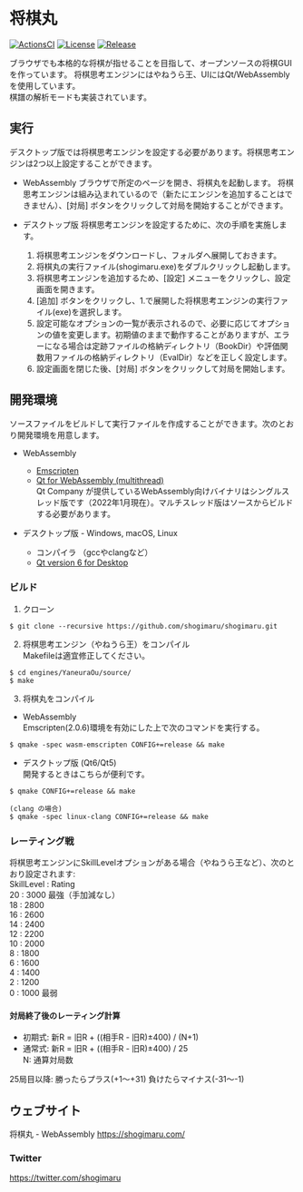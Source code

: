 # 将棋丸

[![ActionsCI](https://github.com/shogimaru/shogimaru/actions/workflows/actions.yml/badge.svg)](https://github.com/shogimaru/shogimaru/actions/workflows/actions.yml)
[![License](https://img.shields.io/badge/license-MIT-blue)](https://opensource.org/licenses/MIT)
[![Release](https://img.shields.io/github/v/release/shogimaru/shogimaru.svg)](https://github.com/shogimaru/shogimaru/releases)

ブラウザでも本格的な将棋が指せることを目指して、オープンソースの将棋GUIを作っています。
将棋思考エンジンにはやねうら王、UIにはQt/WebAssemblyを使用しています。  
棋譜の解析モードも実装されています。

## 実行
デスクトップ版では将棋思考エンジンを設定する必要があります。将棋思考エンジンは2つ以上設定することができます。

 - WebAssembly
   ブラウザで所定のページを開き、将棋丸を起動します。
   将棋思考エンジンは組み込まれているので（新たにエンジンを追加することはできません）、[対局] ボタンをクリックして対局を開始することができます。

 - デスクトップ版
   将棋思考エンジンを設定するために、次の手順を実施します。
   1. 将棋思考エンジンをダウンロードし、フォルダへ展開しておきます。
   2. 将棋丸の実行ファイル(shogimaru.exe)をダブルクリックし起動します。
   3. 将棋思考エンジンを追加するため、[設定] メニューをクリックし、設定画面を開きます。
   4. [追加] ボタンをクリックし、1.で展開した将棋思考エンジンの実行ファイル(exe)を選択します。
   5. 設定可能なオプションの一覧が表示されるので、必要に応じてオプションの値を変更します。初期値のままで動作することがありますが、エラーになる場合は定跡ファイルの格納ディレクトリ（BookDir）や評価関数用ファイルの格納ディレクトリ（EvalDir）などを正しく設定します。
   6. 設定画面を閉じた後、[対局] ボタンをクリックして対局を開始します。

## 開発環境
ソースファイルをビルドして実行ファイルを作成することができます。次のとおり開発環境を用意します。

 - WebAssembly
   - [Emscripten](https://emscripten.org/)
   - [Qt for WebAssembly (multithread)](https://www.qt.io/)  
     Qt Company が提供しているWebAssembly向けバイナリはシングルスレッド版です（2022年1月現在）。マルチスレッド版はソースからビルドする必要があります。

 - デスクトップ版 - Windows, macOS, Linux
   - コンパイラ （gccやclangなど）
   - [Qt version 6 for Desktop](https://www.qt.io/)

### ビルド

1. クローン
 ```
 $ git clone --recursive https://github.com/shogimaru/shogimaru.git
 ```

2. 将棋思考エンジン（やねうら王）をコンパイル  
 Makefileは適宜修正してください。
 ```
 $ cd engines/YaneuraOu/source/
 $ make
 ```

3. 将棋丸をコンパイル
 - WebAssembly  
 Emscripten(2.0.6)環境を有効にした上で次のコマンドを実行する。
 ```
 $ qmake -spec wasm-emscripten CONFIG+=release && make
 ```

 - デスクトップ版 (Qt6/Qt5)  
 開発するときはこちらが便利です。
 ```
 $ qmake CONFIG+=release && make
 
 (clang の場合)
 $ qmake -spec linux-clang CONFIG+=release && make
 ```

### レーティング戦

将棋思考エンジンにSkillLevelオプションがある場合（やねうら王など）、次のとおり設定されます:  
  SkillLevel : Rating  
  20 :   3000  最強（手加減なし）  
  18 :   2800  
  16 :   2600  
  14 :   2400  
  12 :   2200  
  10 :   2000  
   8 :   1800  
   6 :   1600  
   4 :   1400  
   2 :   1200  
   0 :   1000  最弱  

#### 対局終了後のレーティング計算

- 初期式:  新R = 旧R + ((相手R - 旧R)±400) / (N+1)  
- 通常式:  新R = 旧R + ((相手R - 旧R)±400) / 25  
N: 通算対局数  

25局目以降:
 勝ったらプラス(+1〜+31)
 負けたらマイナス(-31〜-1)


## ウェブサイト

 将棋丸 - WebAssembly
 https://shogimaru.com/

### Twitter
 https://twitter.com/shogimaru
